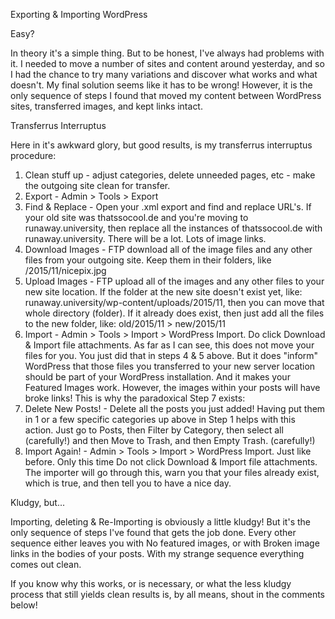 Exporting & Importing WordPress

Easy?

In theory it's a simple thing. But to be honest, I've always had problems with it. I needed to move a number of sites and content around yesterday, and so I had the chance to try many variations and discover what works and what doesn't. My final solution seems like it has to be wrong! However, it is the only sequence of steps I found that moved my content between WordPress sites, transferred images, and kept links intact.



Transferrus Interruptus

Here in it's awkward glory, but good results, is my transferrus interruptus procedure:

1. Clean stuff up - adjust categories, delete unneeded pages, etc - make the outgoing site clean for transfer.
2. Export - Admin > Tools > Export
3. Find & Replace - Open your .xml export and find and replace URL's. If your old site was thatssocool.de and you're moving to runaway.university, then replace all the instances of thatssocool.de with runaway.university. There will be a lot. Lots of image links.
4. Download Images - FTP download all of the image files and any other files from your outgoing site. Keep them in their folders, like /2015/11/nicepix.jpg
5. Upload Images - FTP upload all of the images and any other files to your new site location. If the folder at the new site doesn't exist yet, like: runaway.university/wp-content/uploads/2015/11, then you can move that whole directory (folder). If it already does exist, then just add all the files to the new folder, like: old/2015/11 > new/2015/11
6. Import - Admin > Tools > Import > WordPress Import. Do click Download & Import file attachments. As far as I can see, this does not move your files for you. You just did that in steps 4 & 5 above. But it does "inform" WordPress that those files you transferred to your new server location should be part of your WordPress installation. And it makes your Featured Images work. However, the images within your posts will have broke links! This is why the paradoxical Step 7 exists:
7. Delete New Posts! - Delete all the posts you just added! Having put them in 1 or a few specific categories up above in Step 1 helps with this action. Just go to Posts, then Filter by Category, then select all (carefully!) and then Move to Trash, and then Empty Trash. (carefully!)
8. Import Again! - Admin > Tools > Import > WordPress Import. Just like before. Only this time Do not click Download & Import file attachments. The importer will go through this, warn you that your files already exist, which is true, and then tell you to have a nice day. 

Kludgy, but...

Importing, deleting & Re-Importing is obviously a little kludgy! But it's the only sequence of steps I've found that gets the job done. Every other sequence either leaves you with No featured images, or with Broken image links in the bodies of your posts. With my strange sequence everything comes out clean.

If you know why this works, or is necessary, or what the less kludgy process that still yields clean results is, by all means, shout in the comments below!
